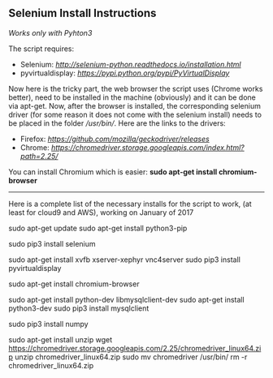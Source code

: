 
## Selenium Install Instructions

*Works only with Pyhton3*

The script requires: 
- Selenium: *http://selenium-python.readthedocs.io/installation.html*
- pyvirtualdisplay:  *https://pypi.python.org/pypi/PyVirtualDisplay*

Now here is the tricky part, the web browser the script uses (Chrome works better), need to be installed in the machine (obviously) and it can be done via apt-get.
Now, after the browser is installed, the corresponding selenium driver (for some reason it does not come with the selenium install) needs to be placed in the folder
*/usr/bin/*. Here are the links to the drivers:

- Firefox: *https://github.com/mozilla/geckodriver/releases*
- Chrome: *https://chromedriver.storage.googleapis.com/index.html?path=2.25/*

You can install Chromium which is easier: **sudo apt-get install chromium-browser**

----------------------------------------------

Here is a complete list of the necessary installs for the script to work, (at least for cloud9 and AWS),
working on January of 2017

sudo apt-get update
sudo apt-get install python3-pip

sudo pip3 install selenium

sudo apt-get install xvfb xserver-xephyr vnc4server
sudo pip3 install pyvirtualdisplay

sudo apt-get install chromium-browser

sudo apt-get install python-dev libmysqlclient-dev
sudo apt-get install python3-dev
sudo pip3 install mysqlclient

sudo pip3 install numpy

sudo apt-get install unzip
wget https://chromedriver.storage.googleapis.com/2.25/chromedriver_linux64.zip
unzip chromedriver_linux64.zip 
sudo mv chromedriver /usr/bin/
rm -r chromedriver_linux64.zip 
